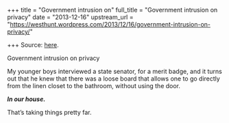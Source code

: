 +++
title = "Government intrusion on"
full_title = "Government intrusion on privacy"
date = "2013-12-16"
upstream_url = "https://westhunt.wordpress.com/2013/12/16/government-intrusion-on-privacy/"

+++
Source: [here](https://westhunt.wordpress.com/2013/12/16/government-intrusion-on-privacy/).

Government intrusion on privacy



My younger boys interviewed a state senator, for a merit badge, and it
turns out that he knew that there was a loose board that allows one to
go directly from the linen closet to the bathroom, without using the
door.

***In our house.***

That’s taking things pretty far.



